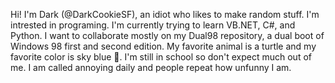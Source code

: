 Hi! I'm Dark (@DarkCookieSF), an idiot who likes to make random stuff. I'm intrested in programing. I'm currently trying to learn VB.NET, C#, and Python. I want to collaborate mostly on my Dual98 repository, a dual boot of Windows 98 first and second edition. My favorite animal is a turtle and my favorite color is sky blue 🔵. I'm still in school so don't expect much out of me. I am called annoying daily and people repeat how unfunny I am.
